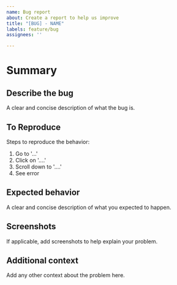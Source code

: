 ```yaml
---
name: Bug report
about: Create a report to help us improve
title: "[BUG] - NAME"
labels: feature/bug
assignees: ''

---
```


# Summary 
## Describe the bug
A clear and concise description of what the bug is.

## To Reproduce 
Steps to reproduce the behavior:
1. Go to '...'
2. Click on '....'
3. Scroll down to '....'
4. See error

## Expected behavior
A clear and concise description of what you expected to happen.

## Screenshots
If applicable, add screenshots to help explain your problem.

## Additional context
Add any other context about the problem here.

